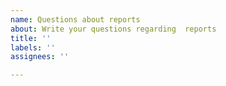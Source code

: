 ```yaml
---
name: Questions about reports
about: Write your questions regarding  reports
title: ''
labels: ''
assignees: ''

---
```



